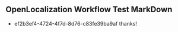 ## OpenLocalization Workflow Test MarkDown
* ef2b3ef4-4724-4f7d-8d76-c83fe39ba9af thanks!

<!--HONumber=Oct16_HO4-->


